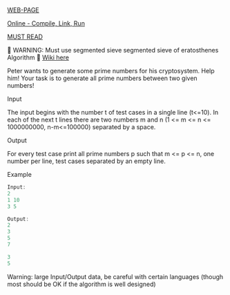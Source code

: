 [WEB-PAGE](http://www.spoj.com/problems/PRIME1/)

[Online - Compile, Link, Run](http://ideone.com/NaP73a)

[MUST READ](http://turjachaudhuri.wordpress.com/2013/12/14/spoj-prime-1-segmented-sieve-of-eratosthenes/)

:facepunch: WARNING: Must use segmented sieve segmented sieve of eratosthenes Algorithm :facepunch: [Wiki here](http://en.wikipedia.org/wiki/Sieve_of_Eratosthenes)

Peter wants to generate some prime numbers for his cryptosystem. Help him! Your task is to generate all prime numbers between two given numbers!

Input

The input begins with the number t of test cases in a single line (t<=10). In each of the next t lines there are two numbers m and n (1 <= m <= n <= 1000000000, n-m<=100000) separated by a space.

Output

For every test case print all prime numbers p such that m <= p <= n, one number per line, test cases separated by an empty line.

Example

``` cpp
Input:
2
1 10
3 5

Output:
2
3
5
7

3
5
```

Warning: large Input/Output data, be careful with certain languages (though most should be OK if the algorithm is well designed)
